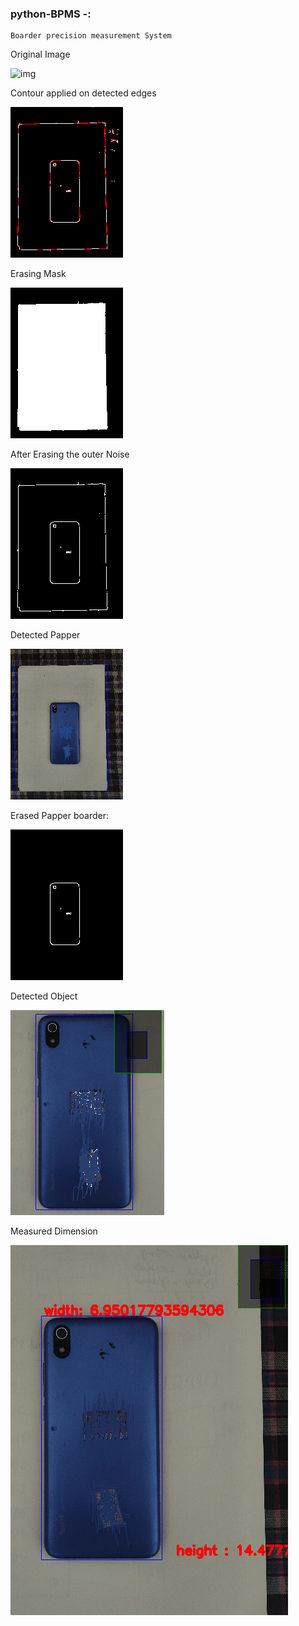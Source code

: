 ### python-BPMS -: 
    Boarder precision measurement System

Original Image 

![img](frames/redmi_7A.png)

Contour applied on detected edges

![img](Detection_process/ContouronFilledEdge.png)

Erasing Mask 

![img](Detection_process/Erased_Papper_outside.png)

After Erasing the outer Noise

![alt text](Detection_process/noise_Erased_outside_Paper.png)

Detected Papper

![alt text](Detection_process/Detected_paper.png)

Erased Papper boarder:

![alt text](Detection_process/Erased_papper_boarder.png)

Detected Object

![alt text](Detection_process/Detected_object.png)

Measured Dimension

![alt text](Detection_process/Realme_7A_dimension.png)
